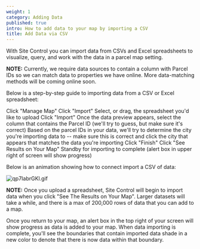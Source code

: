```yaml
---
weight: 1
category: Adding Data
published: true
intro: How to add data to your map by importing a CSV
title: Add Data via CSV
---
```

With Site Control you can import data from CSVs and Excel spreadsheets to visualize, query, and work with the data in a parcel map setting.

**NOTE:** Currently, we require data sources to contain a column with Parcel IDs so we can match data to properties we have online. More data-matching methods will be coming online soon.

Below is a step-by-step guide to importing data from a CSV or Excel spreadsheet:

Click "Manage Map"
Click "Import"
Select, or drag, the spreadsheet you'd like to upload
Click "Import"
Once the data preview appears, select the column that contains the Parcel ID (we'll try to guess, but make sure it's correct)
Based on the parcel IDs in your data, we'll try to determine the city you're importing data to -- make sure this is correct and click the city that appears that matches the data you're importing
Click "Finish"
Click "See Results on Your Map"
Standby for importing to complete (alert box in upper right of screen will show progress)

Below is an animation showing how to connect import a CSV of data:

![qp7IabrGKl.gif]({{site.baseurl}}/img/qp7IabrGKl.gif)


**NOTE:** Once you upload a spreadsheet, Site Control will begin to import data when you click "See The Results on Your Map". Larger datasets will take a while, and there is a max of 200,000 rows of data that you can add to a map.

Once you return to your map, an alert box in the top right of your screen will show progress as data is added to your map. When data importing is complete, you'll see the boundaries that contain imported data shade in a new color to denote that there is now data within that boundary.
